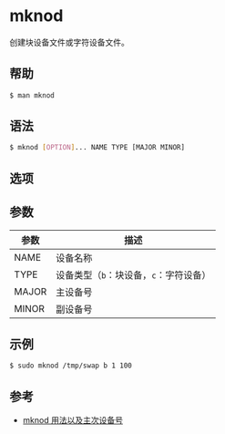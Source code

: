 # mknod

创建块设备文件或字符设备文件。

## 帮助

```sh
$ man mknod
```

## 语法

```sh
$ mknod [OPTION]... NAME TYPE [MAJOR MINOR]
```

## 选项

## 参数

| 参数  | 描述                                   |
| ----- | -------------------------------------- |
| NAME  | 设备名称                               |
| TYPE  | 设备类型（`b`：块设备，`c`：字符设备） |
| MAJOR | 主设备号                               |
| MINOR | 副设备号                               |

## 示例

```sh
$ sudo mknod /tmp/swap b 1 100
```

## 参考

* [mknod 用法以及主次设备号](https://www.cnblogs.com/hnrainll/archive/2011/06/10/2077583.html)
